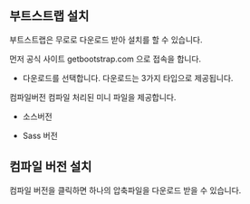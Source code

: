 ## 부트스트랩 설치

부트스트랩은 무로로 다운로드 받아 설치를 할 수 있습니다.

먼저 공식 사이트 getbootstrap.com 으로 접속을 합니다. 



* 다운로드를 선택합니다.
다운로드는 3가지 타입으로 제공됩니다. 

컴파일버전
컴파일 처리된 미니 파일을 제공합니다.

* 소스버전

* Sass 버전

## 컴파일 버전 설치
컴파일 버전을 클릭하면 하나의 압축파일을 다운로드 받을 수 있습니다. 

